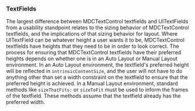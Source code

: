 ### TextFields

The largest difference between MDCTextControl textfields and UITextFields from a usability standpoint relates to the sizing behavior of MDCTextControl textfields, and the implications of that sizing behavior for layout. Where UITextField can be whatever height a user wants it to be, MDCTextControl textfields have heights that they need to be in order to look correct. The process for ensuring that MDCTextControl textfields have their preferred heights depends on whether one is in an Auto Layout or Manual Layout environment. In an Auto Layout environment, the textfield's preferred height will be reflected in `intrinsicContentSize`, and the user will not have to do anything other than set a width constraint on the textfield to ensure that the preferred height is achieved. In a Manual Layout environment, standard methods like `sizeThatFits:` or `sizeToFit` must be used to inform the frames of the textfield. These methods assume that the textfield already has the preferred width.
